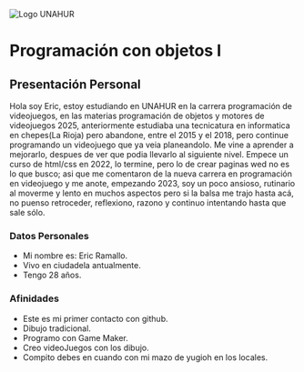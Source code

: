 ![Logo UNAHUR](./UNAHUR.png)

# Programación con objetos I
## Presentación Personal
Hola soy Eric, estoy estudiando en UNAHUR en la carrera programación de videojuegos, en las materias programación de objetos y motores de videojuegos 2025, anteriormente estudiaba una tecnicatura en informatica en chepes(La Rioja) pero abandone, entre el 2015 y el 2018, pero continue programando un videojuego que ya veia planeandolo. Me vine a aprender a mejorarlo, despues de ver que podia llevarlo al siguiente nivel. Empece un curso de html/css en 2022, lo termine, pero lo de crear paginas wed no es lo que busco; asi que me comentaron de la nueva carrera en programación en videojuego y me anote, empezando 2023, soy un poco ansioso, rutinario al moverme y lento en muchos aspectos pero si la balsa me trajo hasta acá, no puenso retroceder, reflexiono, razono y continuo intentando hasta que sale sólo.

### Datos Personales
- Mi nombre es: Eric Ramallo.
- Vivo en ciudadela antualmente.
- Tengo 28 años.

### Afinidades
- Este es mi primer contacto con github.
- Dibujo tradicional.
- Programo con Game Maker.
- Creo videoJuegos con los dibujo.
- Compito debes en cuando con mi mazo de yugioh en los locales.
